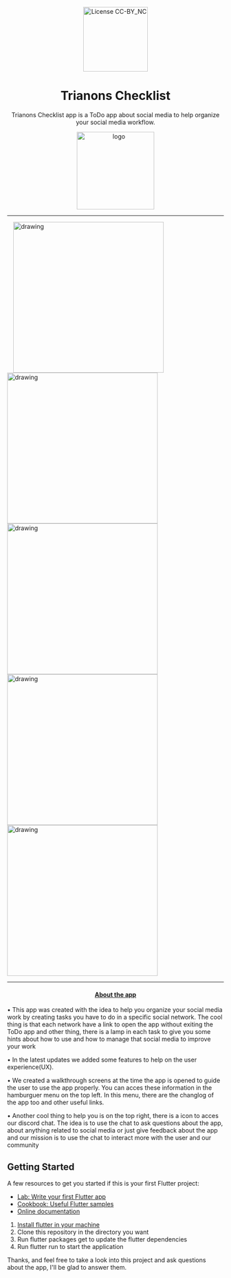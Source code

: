 <p align="center">
  <img width=150 src="https://cdn.discordapp.com/attachments/572841858179399683/680411796145963058/logo_app_menor.png" alt="License CC-BY_NC" />
</p>


<h1 align="center">
Trianons Checklist
</h1>
<p align="center">Trianons Checklist app is a ToDo app about social media to help organize your social media workflow.</p>
<p align="center" display="flex">
    <a href="https://creativecommons.org/licenses/by-nc/4.0/">
      <img width=180 src="https://upload.wikimedia.org/wikipedia/commons/thumb/9/99/Cc-by-nc_icon.svg/1200px-Cc-by-nc_icon.svg.png" alt="logo">
    </a>
</p>

_________________________________________________________________________________________________________________________________________

<div display="flex">
   <img  width="10">
<img align="center" src="https://cdn.discordapp.com/attachments/572841858179399683/680417926981091331/Simulator_Screen_Shot_-_iPhone_11_Pro_-_2020-02-21_at_11.16.00.png" alt="drawing" height="350"/>
 
<img align="center" src="https://cdn.discordapp.com/attachments/572841858179399683/680417926524043286/Simulator_Screen_Shot_-_iPhone_11_Pro_-_2020-02-21_at_11.16.07.png" alt="drawing" height="350"/>

  <img align="center" src="https://cdn.discordapp.com/attachments/572841858179399683/680417918885953536/Simulator_Screen_Shot_-_iPhone_11_Pro_-_2020-02-21_at_11.17.12.png" alt="drawing" height="350"/>
  
  <img align="center" src="https://cdn.discordapp.com/attachments/572841858179399683/680417915022868542/Simulator_Screen_Shot_-_iPhone_11_Pro_-_2020-02-21_at_11.17.21.png" alt="drawing" height="350"/>
  
  <img align="center" src="https://cdn.discordapp.com/attachments/572841858179399683/680417925928452108/Simulator_Screen_Shot_-_iPhone_11_Pro_-_2020-02-21_at_11.16.19.png" alt="drawing" height="350"/>
</div>

_________________________________________________________________________________________________________________________________________

<h4 align="center"> 
  <ins> About the app </ins> 
</h4>

• This app was created with the idea to help you organize your social media work by creating tasks you have to do in a specific social network. The cool thing is that each network have a link to open the app without exiting the ToDo app and other thing, there is a lamp in each task to give you some hints about how to use and how to manage that social media to improve your work

• In the latest updates we added some features to help on the user experience(UX).

• We created a walkthrough screens at the time the app is opened to guide the user to use the app properly. You can acces these information in the hamburguer menu on the top left. In this menu, there are the changlog of the app too and other useful links.

• Another cool thing to help you is on the top right, there is a icon to acces our discord chat. The idea is to use the chat to ask questions about the app, about anything related to social media or just give feedback about the app and our mission is to use the chat to interact more with the user and our community


## Getting Started

A few resources to get you started if this is your first Flutter project:

- [Lab: Write your first Flutter app](https://flutter.dev/docs/get-started/codelab)
- [Cookbook: Useful Flutter samples](https://flutter.dev/docs/cookbook)
- [Online documentation](https://flutter.dev/docs)

1. [Install flutter in your machine](https://flutter.dev/docs/get-started/install)
2. Clone this repository in the directory you want
3. Run flutter packages get to update the flutter dependencies
4. Run flutter run to start the application


Thanks, and feel free to take a look into this project and ask questions about the app, I'll be glad to answer them.
